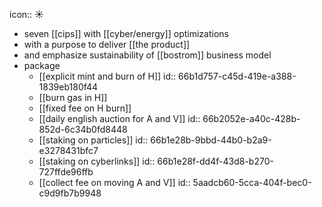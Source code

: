 icon:: ☀️

- seven [[cips]] with [[cyber/energy]] optimizations
- with a purpose to deliver [[the product]]
- and emphasize sustainability of [[bostrom]] business model
- package
	- [[explicit mint and burn of H]]
	  id:: 66b1d757-c45d-419e-a388-1839eb180f44
	- [[burn gas in H]]
	- [[fixed fee on H burn]]
	- [[daily english auction for A and V]]
	  id:: 66b2052e-a40c-428b-852d-6c34b0fd8448
	- [[staking on particles]]
	  id:: 66b1e28b-9bbd-44b0-b2a9-e3278431bfc7
	- [[staking on cyberlinks]]
	  id:: 66b1e28f-dd4f-43d8-b270-727ffde96ffb
	- [[collect fee on moving A and V]]
	  id:: 5aadcb60-5cca-404f-bec0-c9d9fb7b9948